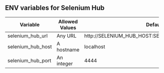 <!--
# @markup markdown
# @title Selenium Hub Browsers
# 
-->

## ENV variables for Selenium Hub
| Variable          | Allowed Values | Default                                           | Info |
|-------------------|----------------|---------------------------------------------------|------|
| selenium_hub_url  | Any URL        | http://SELENIUM_HUB_HOST:SELENIUM_HUB_PORT/wd/hub |      |
| selenium_hub_host | A hostname     | localhost                                         |      |
| selenium_hub_port | An integer     | 4444                                              |      |
